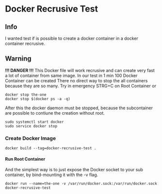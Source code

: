 # Docker Recrusive Test

## Info

I wanted test if is possible to create a docker container in a docker container recrusive.

## Warning

**!!! DANGER !!!** 
This Docker file will work recrusive and can create very fast a lot of container from same image.
In our test in 1 min 100 Docker Container can be created
There no direct way to stop the all containers because they are so many.
Try in emergency STRG+C on Root Container or
``` 
docker stop the-one
docker stop $(docker ps -a -q)
```
After this the docker daemon must be stopped, because the subcontainer are possible to contiune the creation without root.
```
sudo systemctl start docker
sudo service docker stop

```

### Create Docker Image

```
docker build --tag=docker-recrusive-test .
```

#### Run Root Container

And the simplest way is to just expose the Docker socket to your sub container, by bind-mounting it with the -v flag.

```
docker run --name=the-one -v /var/run/docker.sock:/var/run/docker.sock docker-recrusive-test
```